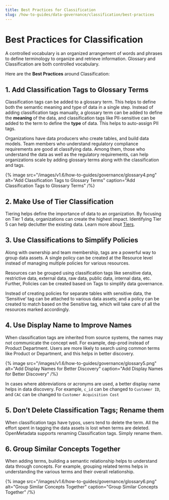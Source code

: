```yaml
---
title: Best Practices for Classification
slug: /how-to-guides/data-governance/classification/best-practices
---
```


# Best Practices for Classification

A controlled vocabulary is an organized arrangement of words and phrases to define terminology to organize and retrieve information. Glossary and Classification are both controlled vocabulary.

Here are the **Best Practices** around Classification:

## 1. Add Classification Tags to Glossary Terms

Classification tags can be added to a glossary term. This helps to define both the semantic meaning and type of data in a single step. Instead of adding classification tags manually, a glossary term can be added to define the **meaning** of the data, and classification tags like PII-sensitive can be added to the term to define the **type** of data. This helps to auto-assign PII tags.

Organizations have data producers who create tables, and build data models. Team members who understand regulatory compliance requirements are good at classifying data. Among them, those who understand the data as well as the regulatory requirements, can help organizations scale by adding glossary terms along with the classification and tags.

{% image
src="/images/v1.6/how-to-guides/governance/glossary4.png"
alt="Add Classification Tags to Glossary Terms"
caption="Add Classification Tags to Glossary Terms"
/%}

## 2. Make Use of Tier Classification

Tiering helps define the importance of data to an organization. By focusing on Tier 1 data, organizations can create the highest impact. Identifying Tier 5 can help declutter the existing data. Learn more about [Tiers](/how-to-guides/data-governance/classification/tiers). 

## 3. Use Classifications to Simplify Policies

Along with ownership and team membership, tags are a powerful way to group data assets. A single policy can be created at the Resource level instead of managing multiple policies for various resources. 

Resources can be grouped using classification tags like sensitive data, restrictive data, external data, raw data, public data, internal data, etc. Further, Policies can be created based on Tags to simplify data governance.

Instead of creating policies for separate tables with sensitive data, the ‘Sensitive’ tag can be attached to various data assets; and a policy can be created to match based on the Sensitive tag, which will take care of all the resources marked accordingly.

## 4. Use Display Name to Improve Names

When classification tags are inherited from source systems, the names may not communicate the concept well. For example, dep-prod instead of Product Department. Users are more likely to search using common terms like Product or Department, and this helps in better discovery.

{% image
src="/images/v1.6/how-to-guides/governance/glossary5.png"
alt="Add Display Names for Better Discovery"
caption="Add Display Names for Better Discovery"
/%}

In cases where abbreviations or acronyms are used, a better display name helps in data discovery. For example, `c_id` can be changed to `Customer ID`, and `CAC` can be changed to `Customer Acquisition Cost`

## 5. Don’t Delete Classification Tags;  Rename them

When classification tags have typos, users tend to delete the term. All the effort spent  in tagging the data assets is lost when terms are deleted. OpenMetadata supports renaming Classification tags. Simply rename them.

## 6. Group Similar Concepts Together

When adding terms, building a semantic relationship helps to understand data through concepts. For example, grouping related terms helps in understanding the various terms and their overall relationship.

{% image
src="/images/v1.6/how-to-guides/governance/glossary6.png"
alt="Group Similar Concepts Together"
caption="Group Similar Concepts Together"
/%}
